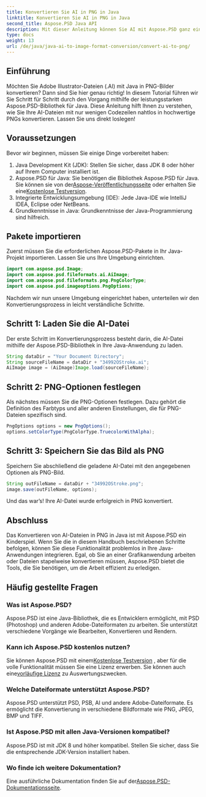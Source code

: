 ```yaml
---
title: Konvertieren Sie AI in PNG in Java
linktitle: Konvertieren Sie AI in PNG in Java
second_title: Aspose.PSD Java API
description: Mit dieser Anleitung können Sie AI mit Aspose.PSD ganz einfach in Java in PNG konvertieren. Erfahren Sie, wie Sie Ihre AI-Dateien mühelos laden, Optionen festlegen und als PNG-Bilder speichern.
type: docs
weight: 13
url: /de/java/java-ai-to-image-format-conversion/convert-ai-to-png/
---
```

## Einführung
Möchten Sie Adobe Illustrator-Dateien (.AI) mit Java in PNG-Bilder konvertieren? Dann sind Sie hier genau richtig! In diesem Tutorial führen wir Sie Schritt für Schritt durch den Vorgang mithilfe der leistungsstarken Aspose.PSD-Bibliothek für Java. Diese Anleitung hilft Ihnen zu verstehen, wie Sie Ihre AI-Dateien mit nur wenigen Codezeilen nahtlos in hochwertige PNGs konvertieren. Lassen Sie uns direkt loslegen!
## Voraussetzungen
Bevor wir beginnen, müssen Sie einige Dinge vorbereitet haben:
1. Java Development Kit (JDK): Stellen Sie sicher, dass JDK 8 oder höher auf Ihrem Computer installiert ist.
2.  Aspose.PSD für Java: Sie benötigen die Bibliothek Aspose.PSD für Java. Sie können sie von der[Aspose-Veröffentlichungsseite](https://releases.aspose.com/psd/java/) oder erhalten Sie eine[Kostenlose Testversion](https://releases.aspose.com/).
3. Integrierte Entwicklungsumgebung (IDE): Jede Java-IDE wie IntelliJ IDEA, Eclipse oder NetBeans.
4. Grundkenntnisse in Java: Grundkenntnisse der Java-Programmierung sind hilfreich.
## Pakete importieren
Zuerst müssen Sie die erforderlichen Aspose.PSD-Pakete in Ihr Java-Projekt importieren. Lassen Sie uns Ihre Umgebung einrichten.
```java
import com.aspose.psd.Image;
import com.aspose.psd.fileformats.ai.AiImage;
import com.aspose.psd.fileformats.png.PngColorType;
import com.aspose.psd.imageoptions.PngOptions;
```
Nachdem wir nun unsere Umgebung eingerichtet haben, unterteilen wir den Konvertierungsprozess in leicht verständliche Schritte.
## Schritt 1: Laden Sie die AI-Datei
Der erste Schritt im Konvertierungsprozess besteht darin, die AI-Datei mithilfe der Aspose.PSD-Bibliothek in Ihre Java-Anwendung zu laden.
```java
String dataDir = "Your Document Directory"; 
String sourceFileName = dataDir + "34992OStroke.ai";       
AiImage image = (AiImage)Image.load(sourceFileName);
```
## Schritt 2: PNG-Optionen festlegen
Als nächstes müssen Sie die PNG-Optionen festlegen. Dazu gehört die Definition des Farbtyps und aller anderen Einstellungen, die für PNG-Dateien spezifisch sind.
```java
PngOptions options = new PngOptions();
options.setColorType(PngColorType.TruecolorWithAlpha);
```
## Schritt 3: Speichern Sie das Bild als PNG
Speichern Sie abschließend die geladene AI-Datei mit den angegebenen Optionen als PNG-Bild.
```java
String outFileName = dataDir + "34992OStroke.png";
image.save(outFileName, options);
```
Und das war’s! Ihre AI-Datei wurde erfolgreich in PNG konvertiert.
## Abschluss
Das Konvertieren von AI-Dateien in PNG in Java ist mit Aspose.PSD ein Kinderspiel. Wenn Sie die in diesem Handbuch beschriebenen Schritte befolgen, können Sie diese Funktionalität problemlos in Ihre Java-Anwendungen integrieren. Egal, ob Sie an einer Grafikanwendung arbeiten oder Dateien stapelweise konvertieren müssen, Aspose.PSD bietet die Tools, die Sie benötigen, um die Arbeit effizient zu erledigen.
## Häufig gestellte Fragen
### Was ist Aspose.PSD?
Aspose.PSD ist eine Java-Bibliothek, die es Entwicklern ermöglicht, mit PSD (Photoshop) und anderen Adobe-Dateiformaten zu arbeiten. Sie unterstützt verschiedene Vorgänge wie Bearbeiten, Konvertieren und Rendern.
### Kann ich Aspose.PSD kostenlos nutzen?
 Sie können Aspose.PSD mit einem[Kostenlose Testversion](https://releases.aspose.com/) , aber für die volle Funktionalität müssen Sie eine Lizenz erwerben. Sie können auch eine[vorläufige Lizenz](https://purchase.aspose.com/temporary-license/) zu Auswertungszwecken.
### Welche Dateiformate unterstützt Aspose.PSD?
Aspose.PSD unterstützt PSD, PSB, AI und andere Adobe-Dateiformate. Es ermöglicht die Konvertierung in verschiedene Bildformate wie PNG, JPEG, BMP und TIFF.
### Ist Aspose.PSD mit allen Java-Versionen kompatibel?
Aspose.PSD ist mit JDK 8 und höher kompatibel. Stellen Sie sicher, dass Sie die entsprechende JDK-Version installiert haben.
### Wo finde ich weitere Dokumentation?
 Eine ausführliche Dokumentation finden Sie auf der[Aspose.PSD-Dokumentationsseite](https://reference.aspose.com/psd/java/).